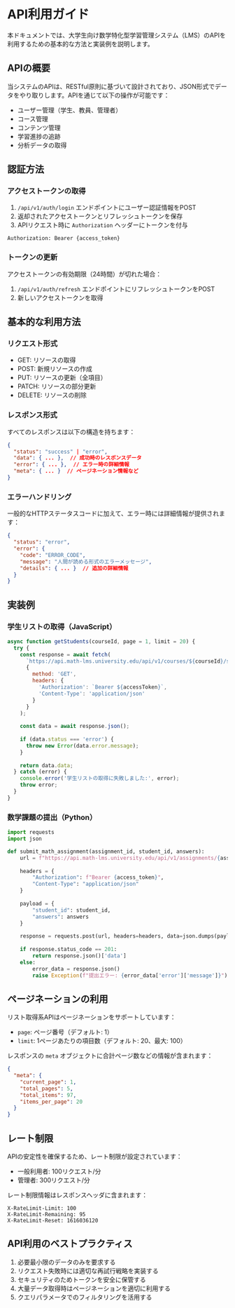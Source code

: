 # API利用ガイド

本ドキュメントでは、大学生向け数学特化型学習管理システム（LMS）のAPIを利用するための基本的な方法と実装例を説明します。

## APIの概要

当システムのAPIは、RESTful原則に基づいて設計されており、JSON形式でデータをやり取りします。APIを通じて以下の操作が可能です：

- ユーザー管理（学生、教員、管理者）
- コース管理
- コンテンツ管理
- 学習進捗の追跡
- 分析データの取得

## 認証方法

### アクセストークンの取得

1. `/api/v1/auth/login` エンドポイントにユーザー認証情報をPOST
2. 返却されたアクセストークンとリフレッシュトークンを保存
3. APIリクエスト時に `Authorization` ヘッダーにトークンを付与

```
Authorization: Bearer {access_token}
```

### トークンの更新

アクセストークンの有効期限（24時間）が切れた場合：

1. `/api/v1/auth/refresh` エンドポイントにリフレッシュトークンをPOST
2. 新しいアクセストークンを取得

## 基本的な利用方法

### リクエスト形式

- GET: リソースの取得
- POST: 新規リソースの作成
- PUT: リソースの更新（全項目）
- PATCH: リソースの部分更新
- DELETE: リソースの削除

### レスポンス形式

すべてのレスポンスは以下の構造を持ちます：

```json
{
  "status": "success" | "error",
  "data": { ... },  // 成功時のレスポンスデータ
  "error": { ... },  // エラー時の詳細情報
  "meta": { ... }  // ページネーション情報など
}
```

### エラーハンドリング

一般的なHTTPステータスコードに加えて、エラー時には詳細情報が提供されます：

```json
{
  "status": "error",
  "error": {
    "code": "ERROR_CODE",
    "message": "人間が読める形式のエラーメッセージ",
    "details": { ... }  // 追加の詳細情報
  }
}
```

## 実装例

### 学生リストの取得（JavaScript）

```javascript
async function getStudents(courseId, page = 1, limit = 20) {
  try {
    const response = await fetch(
      `https://api.math-lms.university.edu/api/v1/courses/${courseId}/students?page=${page}&limit=${limit}`,
      {
        method: 'GET',
        headers: {
          'Authorization': `Bearer ${accessToken}`,
          'Content-Type': 'application/json'
        }
      }
    );
    
    const data = await response.json();
    
    if (data.status === 'error') {
      throw new Error(data.error.message);
    }
    
    return data.data;
  } catch (error) {
    console.error('学生リストの取得に失敗しました:', error);
    throw error;
  }
}
```

### 数学課題の提出（Python）

```python
import requests
import json

def submit_math_assignment(assignment_id, student_id, answers):
    url = f"https://api.math-lms.university.edu/api/v1/assignments/{assignment_id}/submissions"
    
    headers = {
        "Authorization": f"Bearer {access_token}",
        "Content-Type": "application/json"
    }
    
    payload = {
        "student_id": student_id,
        "answers": answers
    }
    
    response = requests.post(url, headers=headers, data=json.dumps(payload))
    
    if response.status_code == 201:
        return response.json()['data']
    else:
        error_data = response.json()
        raise Exception(f"提出エラー: {error_data['error']['message']}")
```

## ページネーションの利用

リスト取得系APIはページネーションをサポートしています：

- `page`: ページ番号（デフォルト: 1）
- `limit`: 1ページあたりの項目数（デフォルト: 20、最大: 100）

レスポンスの `meta` オブジェクトに合計ページ数などの情報が含まれます：

```json
{
  "meta": {
    "current_page": 1,
    "total_pages": 5,
    "total_items": 97,
    "items_per_page": 20
  }
}
```

## レート制限

APIの安定性を確保するため、レート制限が設定されています：

- 一般利用者: 100リクエスト/分
- 管理者: 300リクエスト/分

レート制限情報はレスポンスヘッダに含まれます：

```
X-RateLimit-Limit: 100
X-RateLimit-Remaining: 95
X-RateLimit-Reset: 1616036120
```

## API利用のベストプラクティス

1. 必要最小限のデータのみを要求する
2. リクエスト失敗時には適切な再試行戦略を実装する
3. セキュリティのためトークンを安全に保管する
4. 大量データ取得時はページネーションを適切に利用する
5. クエリパラメータでのフィルタリングを活用する

